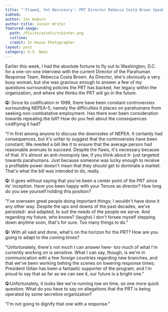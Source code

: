 ```yaml
---
title: "'Flawed, Yet Neccesary': PRT Director Rebecca Costa Brown Speaks on Controversial Parahuman Anti-Trust Laws"
subhed: 
author: Jas Auburn
author-title: Junior Writer
featured-image: 
  path: /PIsite/assets/rcbinter.png
  cutline: 
  credit: In House Photographer
layout: post
category: U.S. News
---
```


<p class="article">Earlier this week, I had the absolute fortune to fly out to Washington, D.C. for a one-on-one interview with the current Director of the Parahuman Response Team, Rebecca Costa Brown. As Director, she's obviously a very busy woman, but she was gracious enough to answer a few of my questions surrounding policies the PRT has backed, her legacy within the organization, and where she thinks the PRT will go in the future.</p> 

<p class="question"><b>Q:</b> Since its codification in 1998, there have been constant controversies surrounding NEPEA-5; namely the difficulties it places on parahumans from seeking non-combatative employment. Has there ever been consideration towards repealing the bill? How do you feel about the consequences codifiying it had?</p>

<p class="answer">"I'm first among anyone to discuss the downsides of NEPEA. It certainly had consequences, but it's unfair to suggest that the controversies have been constant; We needed a bill like it to ensure that the average person had reasonable avenues to succeed. Despite the flaws, it's necessary because of that. It's almost an anti-monopoly law, if you think about it- just targeted towards parahumans. Just because someone was lucky enough to receive a profitable power doesn't mean that they should get to dominate a market. That's what the bill was intended to do, really.</p>

<p class="question"><b>Q:</b> It goes without saying that you've been a center point of the PRT since its' inception. Have you been happy with your Tenure as director? How long do you see yourself holding this position?</p>

<p class="answer">"I've overseen great people doing important things; I wouldn't have done it any other way. Despite the ups and downs of the past decades, we've persisted- and adapted, to suit the needs of the people we serve. And regarding my future, who knows? (laughs) I don't forsee myself stepping down anytime soon, that's for sure. Too many things to do."</p>

<p class="question"><b>Q:</b> With all said and done, what's on the horizon for the PRT? How are you going to adapt to the coming times?</p>

<p class="answer">"Unfortunately, there's not much I can answer here- too much of what I'm currently working on is sensitive. What I can say, though, is we're in communication with a few foreign countries regarding new branches, and that we've been working behing the scenes on lowering response times; President Gillan has been a fantastic supporter of the program, and I'm proud to say that as far as we can see it, our future is a bright one."</p>

<p class="question"><b>Q:</b>Unfortunately, it looks like we're running low on time, so one more quick question: What do you have to say on allegations that the PRT is being operated by some secretive organization?</p>

<p class="answer">"I'm not going to dignify that one with a response."</p>
